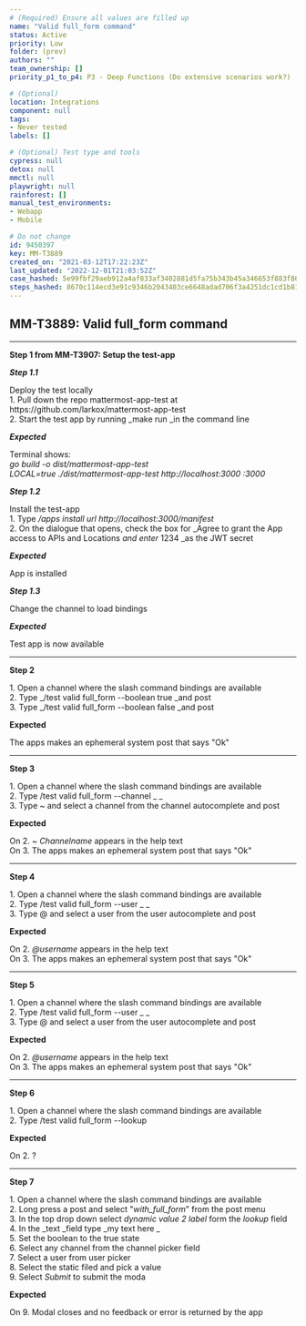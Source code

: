 ```yaml
---
# (Required) Ensure all values are filled up
name: "Valid full_form command"
status: Active
priority: Low
folder: (prev)
authors: ""
team_ownership: []
priority_p1_to_p4: P3 - Deep Functions (Do extensive scenarios work?)

# (Optional)
location: Integrations
component: null
tags: 
- Never tested
labels: []

# (Optional) Test type and tools
cypress: null
detox: null
mmctl: null
playwright: null
rainforest: []
manual_test_environments: 
- Webapp
- Mobile

# Do not change
id: 9450397
key: MM-T3889
created_on: "2021-03-12T17:22:23Z"
last_updated: "2022-12-01T21:03:52Z"
case_hashed: 5e99fbf29aeb912a4af833af3402881d5fa75b343b45a346653f883f860b0d8400f4465340d2955e11055d9572d69d3b
steps_hashed: 8670c114ecd3e91c9346b2043403ce6648adad706f3a4251dc1cd1b81e05728fbc60e91a90d85eda2332ae419ed7f109
---
```


<!-- (Auto-generated) Based on frontmatter's "key" and "name" -->

## MM-T3889: Valid full_form command

---

**Step 1 from MM-T3907: Setup the test-app**

<!-- (Auto-generated) Note: Steps 1.1 to 1.3 should not be updated here. Instead, modify directly to the referenced MM-T3907 test case. -->

_**Step 1.1**_

Deploy the test locally\
1\. Pull down the repo mattermost-app-test at https\://github.com/larkox/mattermost-app-test\
2\. Start the test app by running \_make run \_in the command line

_**Expected**_

Terminal shows:\
_go build -o dist/mattermost-app-test\
LOCAL=true ./dist/mattermost-app-test http\://localhost:3000 :3000_

_**Step 1.2**_

Install the test-app\
1\. Type _/apps install url http\://localhost:3000/manifest_\
2\. On the dialogue that opens, check the box for \_Agree to grant the App access to APIs and Locations _and enter_ 1234 \_as the JWT secret

_**Expected**_

App is installed

_**Step 1.3**_

Change the channel to load bindings

_**Expected**_

Test app is now available

---

**Step 2**

1\. Open a channel where the slash command bindings are available\
2\. Type \_/test valid full\_form --boolean true \_and post\
3\. Type \_/test valid full\_form --boolean false \_and post

**Expected**

The apps makes an ephemeral system post that says "Ok"

---

**Step 3**

1\. Open a channel where the slash command bindings are available\
2\. Type /test valid full\_form --channel \_ \_\
3\. Type \~ and select a channel from the channel autocomplete and post

**Expected**

On 2. _\~ Channelname_ appears in the help text\
On 3. The apps makes an ephemeral system post that says "Ok"

---

**Step 4**

1\. Open a channel where the slash command bindings are available\
2\. Type /test valid full\_form --user \_ \_\
3\. Type @ and select a user from the user autocomplete and post

**Expected**

On 2. _@username_ appears in the help text\
On 3. The apps makes an ephemeral system post that says "Ok"

---

**Step 5**

1\. Open a channel where the slash command bindings are available\
2\. Type /test valid full\_form --user \_ \_\
3\. Type @ and select a user from the user autocomplete and post

**Expected**

On 2. _@username_ appears in the help text\
On 3. The apps makes an ephemeral system post that says "Ok"

---

**Step 6**

1\. Open a channel where the slash command bindings are available\
2\. Type /test valid full\_form --lookup

**Expected**

On 2. ?

---

**Step 7**

1\. Open a channel where the slash command bindings are available\
2\. Long press a post and select "_with\_full\_form_" from the post menu\
3\. In the top drop down select _dynamic value 2 label_ form the _lookup_ field\
4\. In the \_text \_field type \_my text here \_\
5\. Set the boolean to the true state\
6\. Select any channel from the channel picker field\
7\. Select a user from user picker\
8\. Select the static filed and pick a value\
9\. Select _Submit_ to submit the moda

**Expected**

On 9. Modal closes and no feedback or error is returned by the app
